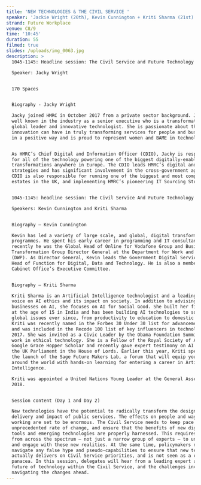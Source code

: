 ```yaml
---
title: 'NEW TECHNOLOGIES & THE CIVIL SERVICE '
speaker: 'Jackie Wright (20th), Kevin Cunnington + Kriti Sharma (21st)'
strand: Future Workplace
venue: C8/9
time: '10:45'
duration: 55
filmed: true
slides: /uploads/img_0063.jpg
description: >
  1045-1145: Headline session: The Civil Service and Future Technology (Day 1)

  Speaker: Jacky Wright


  170 Spaces


  Biography - Jacky Wright

  Jacky joined HMRC in October 2017 from a private sector background. Jacky is
  well known in the industry as a senior executive who is a transformational
  global leader and innovative technologist. She is passionate about the impact
  innovation can have in truly transforming services for people and businesses
  in a positive way and is proud to represent women and BAME in technology.


  As HMRC’s Chief Digital and Information Officer (CDIO), Jacky is responsible
  for all of the technology powering one of the biggest digitally-enabled
  transformations anywhere in Europe. The CDIO leads HMRC’s digital and data
  strategies and has significant involvement in the cross-government agenda. The
  CDIO is also responsible for running one of the biggest and most complex IT
  estates in the UK, and implementing HMRC’s pioneering IT Sourcing Strategy.


  1045-1145: headline session: The Civil Service And Future Technology (Day 2)

  Speakers: Kevin Cunnington and Kriti Sharma


  Biography – Kevin Cunnington

  Kevin has led a variety of large scale, and global, digital transformation
  programmes. He spent his early career in programming and IT consultancy. More
  recently he was the Global Head of Online for Vodafone Group and Business
  Transformation Group Director General at the Department for Work and Pensions
  (DWP). As Director General, Kevin leads the Government Digital Service and is
  Head of Function for Digital, Data and Technology. He is also a member of the
  Cabinet Office’s Executive Committee.


  Biography – Kriti Sharma

  Kriti Sharma is an Artificial Intelligence technologist and a leading global
  voice on AI ethics and its impact on society. In addition to advising global
  businesses on AI, she focuses on AI for Social Good. She built her first robot
  at the age of 15 in India and has been building AI technologies to solve
  global issues ever since, from productivity to education to domestic violence.
  Kriti was recently named in the Forbes 30 Under 30 list for advancements in AI
  and was included in the Recode 100 list of key influencers in technology in
  2017. She was invited as a Civic Leader by the Obama Foundation Summit for her
  work in ethical technology. She is a Fellow of the Royal Society of Arts,
  Google Grace Hopper Scholar and recently gave expert testimony on AI Policy to
  the UK Parliament in the House of Lords. Earlier this year, Kriti spearheaded
  the launch of the Sage Future Makers Lab, a forum that will equip young people
  around the world with hands-on learning for entering a career in Artificial
  Intelligence. 

  Kriti was appointed a United Nations Young Leader at the General Assembly in
  2018.


  Session content (Day 1 and Day 2)

  New technologies have the potential to radically transform the design,
  delivery and impact of public services. The effects on people and ways of
  working are set to be enormous. The Civil Service needs to keep pace with this
  unprecedented rate of change, and ensure that the benefits of new digital
  tools and emerging technologies are properly harnessed. This requires staff
  from across the spectrum – not just a narrow group of experts – to understand
  and engage with these new realities. At the same time, policymakers need to
  navigate any false hype and pseudo-capabilities to ensure that new technology
  actually delivers on Civil Service priorities, and is not seen as a catch-all
  panacea. In this session, delegates will hear from a leading expert about the
  future of technology within the Civil Service, and the challenges involved in
  navigating the changes ahead.
---
```


